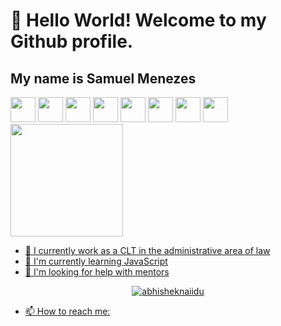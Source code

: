 # 👋 Hello World! Welcome to my Github profile.
## My name is Samuel Menezes

<div>
  <img src="https://cdn.jsdelivr.net/gh/devicons/devicon@latest/icons/html5/html5-original.svg" width="40" height="40" />
  <img src="https://cdn.jsdelivr.net/gh/devicons/devicon@latest/icons/css3/css3-original.svg" width="40" height="40"/>
  <img src="https://cdn.jsdelivr.net/gh/devicons/devicon@latest/icons/javascript/javascript-original.svg" width="40" height="40" />
  <img src="https://cdn.jsdelivr.net/gh/devicons/devicon@latest/icons/python/python-original.svg" width="40" height="40" />
  <img src="https://cdn.jsdelivr.net/gh/devicons/devicon@latest/icons/photoshop/photoshop-original.svg" width="40" height="40" />
  <img src="https://cdn.jsdelivr.net/gh/devicons/devicon@latest/icons/illustrator/illustrator-plain.svg" width="40" height="40" />
  <img src="https://cdn.jsdelivr.net/gh/devicons/devicon@latest/icons/xd/xd-original.svg" width="40" height="40" />
  <img src="https://cdn.jsdelivr.net/gh/devicons/devicon@latest/icons/aftereffects/aftereffects-original.svg" width="40" height="40"/>
</div>


<div>
  <a href="https://github.com/samuelmenezes8">
  <img loading="lazy" height="180em" src="https://github-readme-stats.vercel.app/api/top-langs/?username=samuelmenezes8&layout=compact&langs_count=7&theme=dracula"/>
</div>

- 🔭 I currently work as a CLT in the administrative area of ​​law
- 🌱 I'm currently learning JavaScript
- 🤔 I'm looking for help with mentors

  

<div>
  <p align="center"> <img src="https://github-readme-stats.vercel.app/api?username=abhisheknaiidu&show_icons=true&theme=gotham" alt="abhisheknaiidu" />
</div>
<!--
**Samuelmenezes8/Samuelmenezes8** is a ✨ _special_ ✨ repository because its `README.md` (this file) appears on your GitHub profile.
-->

- 📫 How to reach me: 

